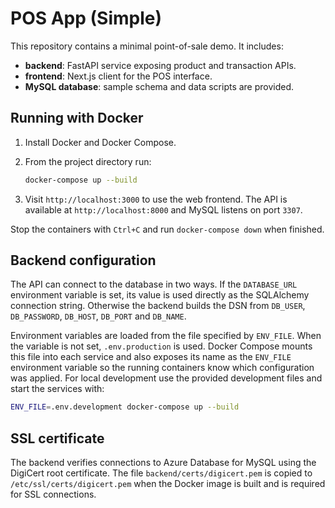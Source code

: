 # POS App (Simple)

This repository contains a minimal point-of-sale demo. It includes:

- **backend**: FastAPI service exposing product and transaction APIs.
- **frontend**: Next.js client for the POS interface.
- **MySQL database**: sample schema and data scripts are provided.

## Running with Docker

1. Install Docker and Docker Compose.
2. From the project directory run:

   ```bash
   docker-compose up --build
   ```

3. Visit `http://localhost:3000` to use the web frontend. The API is available at `http://localhost:8000` and MySQL listens on port `3307`.

Stop the containers with `Ctrl+C` and run `docker-compose down` when finished.

## Backend configuration

The API can connect to the database in two ways. If the `DATABASE_URL` environment
variable is set, its value is used directly as the SQLAlchemy connection string.
Otherwise the backend builds the DSN from `DB_USER`, `DB_PASSWORD`, `DB_HOST`,
`DB_PORT` and `DB_NAME`.

Environment variables are loaded from the file specified by `ENV_FILE`. When the
variable is not set, `.env.production` is used. Docker Compose mounts this file
into each service and also exposes its name as the `ENV_FILE` environment
variable so the running containers know which configuration was applied.
For local development use the provided development files and start the services
with:

```bash
ENV_FILE=.env.development docker-compose up --build
```


## SSL certificate

The backend verifies connections to Azure Database for MySQL using the DigiCert root certificate. The file `backend/certs/digicert.pem` is copied to `/etc/ssl/certs/digicert.pem` when the Docker image is built and is required for SSL connections.

